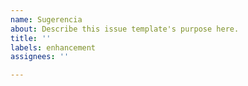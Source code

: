 ```yaml
---
name: Sugerencia
about: Describe this issue template's purpose here.
title: ''
labels: enhancement
assignees: ''

---
```



